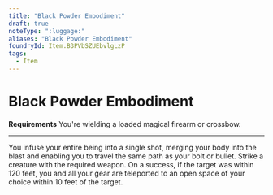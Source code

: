 ```yaml
---
title: "Black Powder Embodiment"
draft: true
noteType: ":luggage:"
aliases: "Black Powder Embodiment"
foundryId: Item.B3PVbSZUEbvlgLzP
tags:
  - Item
---
```


# Black Powder Embodiment

**Requirements** You're wielding a loaded magical firearm or crossbow.

* * *

You infuse your entire being into a single shot, merging your body into the blast and enabling you to travel the same path as your bolt or bullet. Strike a creature with the required weapon. On a success, if the target was within 120 feet, you and all your gear are teleported to an open space of your choice within 10 feet of the target.
